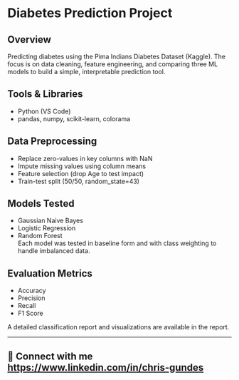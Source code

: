 # Diabetes Prediction Project

## Overview  
Predicting diabetes using the Pima Indians Diabetes Dataset (Kaggle). The focus is on data cleaning, feature engineering, and comparing three ML models to build a simple, interpretable prediction tool.

## Tools & Libraries  
- Python (VS Code)  
- pandas, numpy, scikit-learn, colorama  

## Data Preprocessing  
- Replace zero-values in key columns with NaN  
- Impute missing values using column means  
- Feature selection (drop Age to test impact)  
- Train-test split (50/50, random_state=43)

## Models Tested  
- Gaussian Naive Bayes  
- Logistic Regression  
- Random Forest  
Each model was tested in baseline form and with class weighting to handle imbalanced data.

## Evaluation Metrics  
- Accuracy  
- Precision  
- Recall  
- F1 Score  

A detailed classification report and visualizations are available in the report. 

---


## 🔗 Connect with me https://www.linkedin.com/in/chris-gundes
